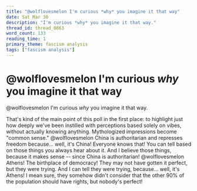 ```yaml
---
title: "@wolflovesmelon I'm curious *why* you imagine it that way"
date: Sat Mar 30
description: "I'm curious *why* you imagine it that way."
thread_id: thread_0863
word_count: 133
reading_time: 1
primary_theme: fascism analysis
tags: ["fascism analysis"]
---
```


# @wolflovesmelon I'm curious *why* you imagine it that way

@wolflovesmelon I'm curious *why* you imagine it that way.

That's kind of the main point of this poll in the first place: to highlight just how deeply we've been instilled with perceptions based solely on vibes, without actually knowing anything. Mythologized impressions become "common sense." @wolflovesmelon China is authoritarian and represses freedom because... well, it's China! Everyone knows that! You can tell based on those things you always hear about it. And I believe those things, because it makes sense -- since China is authoritarian! @wolflovesmelon Athens! The birthplace of democracy! They may not have gotten it perfect, but they were trying. And I can tell they were trying, because... well, it's Athens! I mean sure, they somehow didn't consider that the other 90% of the population should have rights, but nobody's perfect!